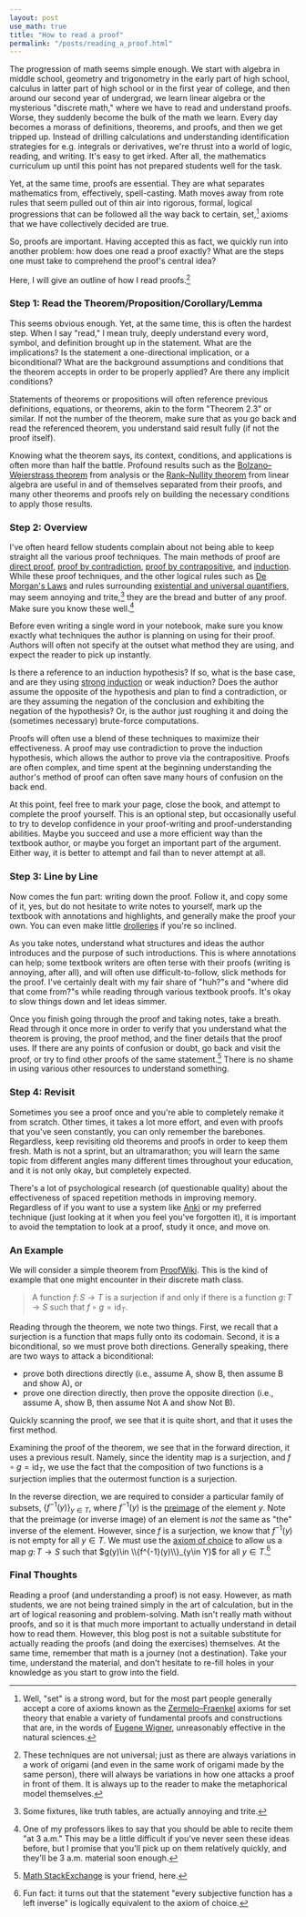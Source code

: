```yaml
---
layout: post
use_math: true
title: "How to read a proof"
permalink: "/posts/reading_a_proof.html"
---
```

The progression of math seems simple enough. We start with algebra in middle school, geometry and trigonometry in the early part of high school, calculus in latter part of high school or in the first year of college, and then around our second year of undergrad, we learn linear algebra or the mysterious "discrete math," where we have to read and understand proofs. Worse, they suddenly become the bulk of the math we learn. Every day becomes a morass of definitions, theorems, and proofs, and then we get tripped up. Instead of drilling calculations and understanding identification strategies for e.g. integrals or derivatives, we're thrust into a world of logic, reading, and writing. It's easy to get irked. After all, the mathematics curriculum up until this point has not prepared students well for the task.

Yet, at the same time, proofs are essential. They are what separates mathematics from, effectively, spell-casting. Math moves away from rote rules that seem pulled out of thin air into rigorous, formal, logical progressions that can be followed all the way back to certain, set,[^1] axioms that we have collectively decided are true.

So, proofs are important. Having accepted this as fact, we quickly run into another problem: how does one read a proof exactly? What are the steps one must take to comprehend the proof's central idea?

Here, I will give an outline of how I read proofs.[^2] 

### Step 1: Read the Theorem/Proposition/Corollary/Lemma
This seems obvious enough. Yet, at the same time, this is often the hardest step. When I say "read," I mean truly, deeply understand every word, symbol, and definition brought up in the statement. What are the implications? Is the statement a one-directional implication, or a biconditional? What are the background assumptions and conditions that the theorem accepts in order to be properly applied? Are there any implicit conditions?

Statements of theorems or propositions will often reference previous definitions, equations, or theorems, akin to the form "Theorem 2.3" or similar. If not the number of the theorem, make sure that as you go back and read the referenced theorem, you understand said result fully (if not the proof itself).

Knowing what the theorem says, its context, conditions, and applications is often more than half the battle. Profound results such as the [Bolzano–Weierstrass theorem](https://en.wikipedia.org/wiki/Bolzano–Weierstrass_theorem) from analysis or the [Rank–Nullity theorem](https://en.wikipedia.org/wiki/Rank–nullity_theorem) from linear algebra are useful in and of themselves separated from their proofs, and many other theorems and proofs rely on building the necessary conditions to apply those results.

### Step 2: Overview
I've often heard fellow students complain about not being able to keep straight all the various proof techniques. The main methods of proof are [direct proof](https://en.wikipedia.org/wiki/Direct_proof), [proof by contradiction](https://en.wikipedia.org/wiki/Proof_by_contradiction), [proof by contrapositive](https://en.wikipedia.org/wiki/Contraposition), and [induction](https://en.wikipedia.org/wiki/Mathematical_induction). While these proof techniques, and the other logical rules such as [De Morgan's Laws](https://en.wikipedia.org/wiki/De_Morgan%27s_laws) and rules surrounding [existential and universal quantifiers](https://en.wikipedia.org/wiki/Quantifier_(logic)), may seem annoying and trite,[^3] they are the bread and butter of any proof. Make sure you know these well.[^4]

Before even writing a single word in your notebook, make sure you know exactly what techniques the author is planning on using for their proof. Authors will often not specify at the outset what method they are using, and expect the reader to pick up instantly.

Is there a reference to an induction hypothesis? If so, what is the base case, and are they using [strong induction](https://discrete.openmathbooks.org/dmoi4/sec_seq-strong-induction.html) or weak induction? Does the author assume the opposite of the hypothesis and plan to find a contradiction, or are they assuming the negation of the conclusion and exhibiting the negation of the hypothesis? Or, is the author just roughing it and doing the (sometimes necessary) brute-force computations.

Proofs will often use a blend of these techniques to maximize their effectiveness. A proof may use contradiction to prove the induction hypothesis, which allows the author to prove via the contrapositive. Proofs are often complex, and time spent at the beginning understanding the author's method of proof can often save many hours of confusion on the back end.

At this point, feel free to mark your page, close the book, and attempt to complete the proof yourself. This is an optional step, but occasionally useful to try to develop confidence in your proof-writing and proof-understanding abilities. Maybe you succeed and use a more efficient way than the textbook author, or maybe you forget an important part of the argument. Either way, it is better to attempt and fail than to never attempt at all.

### Step 3: Line by Line
Now comes the fun part: writing down the proof. Follow it, and copy some of it, yes, but do not hesitate to write notes to yourself, mark up the textbook with annotations and highlights, and generally make the proof your own. You can even make little [drolleries](https://en.wikipedia.org/wiki/Drollery) if you're so inclined.

As you take notes, understand what structures and ideas the author introduces and the purpose of such introductions. This is where annotations can help; some textbook writers are often terse with their proofs (writing is annoying, after all), and will often use difficult-to-follow, slick methods for the proof. I've certainly dealt with my fair share of "huh?"s and "where did that come from?"s while reading through various textbook proofs. It's okay to slow things down and let ideas simmer.

Once you finish going through the proof and taking notes, take a breath. Read through it once more in order to verify that you understand what the theorem is proving, the proof method, and the finer details that the proof uses. If there are any points of confusion or doubt, go back and visit the proof, or try to find other proofs of the same statement.[^5] There is no shame in using various other resources to understand something.

### Step 4: Revisit
Sometimes you see a proof once and you're able to completely remake it from scratch. Other times, it takes a lot more effort, and even with proofs that you've seen constantly, you can only remember the barebones. Regardless, keep revisiting old theorems and proofs in order to keep them fresh. Math is not a sprint, but an ultramarathon; you will learn the same topic from different angles many different times throughout your education, and it is not only okay, but completely expected.

There's a lot of psychological research (of questionable quality) about the effectiveness of spaced repetition methods in improving memory. Regardless of if you want to use a system like [Anki](https://apps.ankiweb.net) or my preferred technique (just looking at it when you feel you've forgotten it), it is important to avoid the temptation to look at a proof, study it once, and move on.

### An Example
We will consider a simple theorem from [ProofWiki](https://proofwiki.org/wiki/Surjection_iff_Right_Inverse). This is the kind of example that one might encounter in their discrete math class.
> A function $f\colon S\rightarrow T$ is a surjection if and only if there is a function $g\colon T\rightarrow S$ such that $f\circ g = \operatorname{id}_{T}$.

Reading through the theorem, we note two things. First, we recall that a surjection is a function that maps fully onto its codomain. Second, it is a biconditional, so we must prove both directions. Generally speaking, there are two ways to attack a biconditional:
- prove both directions directly (i.e., assume A, show B, then assume B and show A), or
- prove one direction directly, then prove the opposite direction (i.e., assume A, show B, then assume Not A and show Not B).

Quickly scanning the proof, we see that it is quite short, and that it uses the first method.

Examining the proof of the theorem, we see that in the forward direction, it uses a previous result. Namely, since the identity map is a surjection, and $f\circ g = \operatorname{id}_{T}$, we use the fact that the composition of two functions is a surjection implies that the outermost function is a surjection.

In the reverse direction, we are required to consider a particular family of subsets, $\{f^{-1}(y)\}_{y\in T}$, where $f^{-1}(y)$ is the [preimage](https://proofwiki.org/wiki/Definition:Preimage/Mapping/Element) of the element $y$. Note that the preimage (or inverse image) of an element is *not* the same as "the" inverse of the element. However, since $f$ is a surjection, we know that $f^{-1}(y)$ is not empty for all $y\in T$. We must use the [axiom of choice](https://en.wikipedia.org/wiki/Axiom_of_choice) to allow us a map $g\colon T\rightarrow S$ such that $g(y)\in \\{f^{-1}(y)\\}_{y\in Y}$ for all $y\in T$.[^6]

### Final Thoughts

Reading a proof (and understanding a proof) is not easy. However, as math students, we are not being trained simply in the art of calculation, but in the art of logical reasoning and problem-solving. Math isn't really math without proofs, and so it is that much more important to actually understand in detail how to read them. However, this blog post is not a suitable substitute for actually reading the proofs (and doing the exercises) themselves. At the same time, remember that math is a journey (not a destination). Take your time, understand the material, and don't hesitate to re-fill holes in your knowledge as you start to grow into the field.

[^1]: Well, "set" is a strong word, but for the most part people generally accept a core of axioms known as the [Zermelo–Fraenkel](https://en.wikipedia.org/wiki/Zermelo–Fraenkel_set_theory) axioms for set theory that enable a variety of fundamental proofs and constructions that are, in the words of [Eugene Wigner](https://en.wikipedia.org/wiki/The_Unreasonable_Effectiveness_of_Mathematics_in_the_Natural_Sciences), unreasonably effective in the natural sciences.
[^2]:These techniques are not universal; just as there are always variations in a work of origami (and even in the same work of origami made by the same person), there will always be variations in how one attacks a proof in front of them. It is always up to the reader to make the metaphorical model themselves.
[^3]: Some fixtures, like truth tables, are actually annoying and trite.
[^4]: One of my professors likes to say that you should be able to recite them "at 3 a.m." This may be a little difficult if you've never seen these ideas before, but I promise that you'll pick up on them relatively quickly, and they'll be 3 a.m. material soon enough.
[^5]:[Math StackExchange](https://math.stackexchange.com) is your friend, here.
[^6]: Fun fact: it turns out that the statement "every subjective function has a left inverse" is logically equivalent to the axiom of choice.
